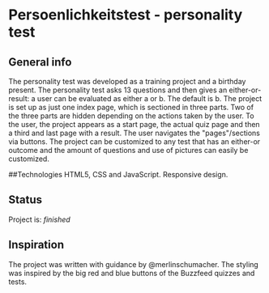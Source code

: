 # Persoenlichkeitstest - personality test

## General info
The personality test was developed as a training project and a birthday present.
The personality test asks 13 questions and then gives an either-or-result: a user can be evaluated as either a or b. The default is b.
The project is set up as just one index page, which is sectioned in three parts. Two of the three parts are hidden depending on the actions taken by the user.
To the user, the project appears as a start page, the actual quiz page and then a third and last page with a result. The user navigates the "pages"/sections via buttons.
The project can be customized to any test that has an either-or outcome and the amount of questions and use of pictures can easily be customized.


##Technologies
HTML5, CSS and JavaScript.
Responsive design.

## Status
Project is: _finished_

## Inspiration
The project was written with guidance by @merlinschumacher.
The styling was inspired by the big red and blue buttons of the Buzzfeed quizzes and tests.


